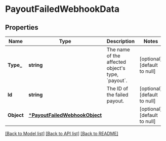 # PayoutFailedWebhookData

## Properties
Name | Type | Description | Notes
------------ | ------------- | ------------- | -------------
**Type_** | **string** | The name of the affected object&#x27;s type, &#x60;payout&#x60;. | [optional] [default to null]
**Id** | **string** | The ID of the failed payout. | [optional] [default to null]
**Object** | [***PayoutFailedWebhookObject**](PayoutFailedWebhookObject.md) |  | [optional] [default to null]

[[Back to Model list]](../README.md#documentation-for-models) [[Back to API list]](../README.md#documentation-for-api-endpoints) [[Back to README]](../README.md)


